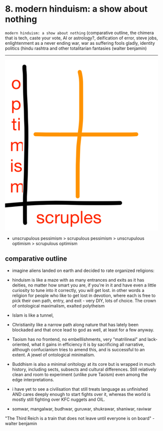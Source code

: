 # 8. modern hinduism: a show about nothing

`modern hinduism: a show about nothing` (comparative outline, the chimera that is tech, caste your vote, AI or astrology?, deification of error, steve jobs, enlightenment as a never ending war, war as suffering fools gladly, identity politics (hindu rashtra and other totalitarian fantasies (walter benjamin)


----

![](../../../../attachments/2023-03-18-10-07-07-scruples-and-optimism.png)

- unscrupulous pessimism > scrupulous pessimism > unscrupulous optimism > scrupulous optimism

## comparative outline


- imagine aliens landed on earth and decided to rate organized religions:

- hinduism is like a maze with as many entrances and exits as it has deities, no matter how smart you are, if you're in it and have even a little curiosity to tune into it correctly, you will get lost. in other words a religion for people who like to get lost in devotion, where each is free to pick their own path, entry, and exit  - very DIY, lots of choice. The crown of ontological maximalism, exalted polytheism


- Islam is like a tunnel, 


- Christianity like a narrow path along nature that has lately been blockaded and that once lead to god as well, at least for a few anyway. 


- Taoism has no frontend, no embelllishments, very "matrilineal" and lack-oriented, what it gains in efficiency it is by sacrificing all narrative, although confucianism tries to amend this, and is successful to an extent. A jewel of ontological minimalism. 


- Buddhism is also a minimal onltology at its core but is wrapped in much history, including sects, subsects and cultural differences. Still relatively clean and room to experiment (unlike pure Taoism) even among the edge interpretations.



- i have yet to see a civilisation that still treats language as unfinished AND cares deeply enough to start fights over it, whereas the world is mostly still fighting over KFC nuggets and OIL.



- somwar, mangalwar, budhwar, guruwar, shukrawar, shaniwar, raviwar



"The Third Reich is a train that does not leave until everyone is on board" - walter benjamin
